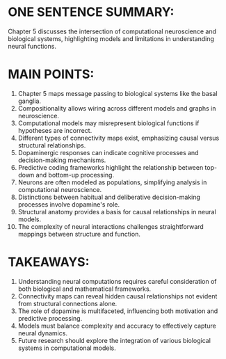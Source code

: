 # ONE SENTENCE SUMMARY:
Chapter 5 discusses the intersection of computational neuroscience and biological systems, highlighting models and limitations in understanding neural functions.

# MAIN POINTS:
1. Chapter 5 maps message passing to biological systems like the basal ganglia.
2. Compositionality allows wiring across different models and graphs in neuroscience.
3. Computational models may misrepresent biological functions if hypotheses are incorrect.
4. Different types of connectivity maps exist, emphasizing causal versus structural relationships.
5. Dopaminergic responses can indicate cognitive processes and decision-making mechanisms.
6. Predictive coding frameworks highlight the relationship between top-down and bottom-up processing.
7. Neurons are often modeled as populations, simplifying analysis in computational neuroscience.
8. Distinctions between habitual and deliberative decision-making processes involve dopamine's role.
9. Structural anatomy provides a basis for causal relationships in neural models.
10. The complexity of neural interactions challenges straightforward mappings between structure and function.

# TAKEAWAYS:
1. Understanding neural computations requires careful consideration of both biological and mathematical frameworks.
2. Connectivity maps can reveal hidden causal relationships not evident from structural connections alone.
3. The role of dopamine is multifaceted, influencing both motivation and predictive processing.
4. Models must balance complexity and accuracy to effectively capture neural dynamics.
5. Future research should explore the integration of various biological systems in computational models.
